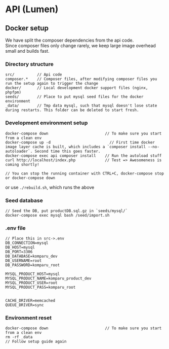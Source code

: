 # API (Lumen)

## Docker setup
We have split the composer dependencies from the api code.   
Since composer files only change rarely, we keep large image overhead small and builds fast.

### Directory structure
```
src/          // Api code 
composer.*    // Composer files, after modifying composer files you run the setup again to trigger the change
docker/       // Local development docker support files (nginx, phpfpm)
seeds/        // Place to put mysql seed files for the docker environment
_data/        // Tmp data mysql, such that mysql doesn't lose state during restarts. This folder can be deleted to start fresh.
```

### Development environment setup
```
docker-compose down                         // To make sure you start from a clean env
docker-compose up -d                          // First time docker image layer cache is built, which includes a `composer install --no-autoloader`. Second time this goes faster.
docker-compose exec api composer install    // Run the autoload stuff
curl http://localhost/index.php             // Test => Awesomeness is coming shortly!

// You can stop the running container with CTRL+C, docker-compose stop or docker-compose down
```
or use `./rebuild.sh`, which runs the above

### Seed database
```
// Seed the DB, put productDB.sql.gz in `seeds/mysql/`
docker-compose exec mysql bash /seed/import.sh
```

### .env file
```
// Place this in src->.env
DB_CONNECTION=mysql
DB_HOST=mysql
DB_PORT=3306
DB_DATABASE=komparu_dev
DB_USERNAME=root
DB_PASSWORD=komparu_root

MYSQL_PRODUCT_HOST=mysql
MYSQL_PRODUCT_NAME=komparu_product_dev
MYSQL_PRODUCT_USER=root
MYSQL_PRODUCT_PASS=komparu_root


CACHE_DRIVER=memcached
QUEUE_DRIVER=sync
```

### Environment reset
```
docker-compose down                         // To make sure you start from a clean env
rm -rf _data
// Follow setup guide again
```